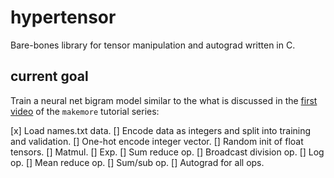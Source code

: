 # hypertensor

Bare-bones library for tensor manipulation and autograd written in C.

## current goal

Train a neural net bigram model similar to the what is discussed in the [first video](https://www.youtube.com/watch?v=PaCmpygFfXo&list=PLAqhIrjkxbuWI23v9cThsA9GvCAUhRvKZ&index=2) of the `makemore` tutorial series:

[x] Load names.txt data.
[] Encode data as integers and split into training and validation.
[] One-hot encode integer vector.
[] Random init of float tensors.
[] Matmul.
[] Exp.
[] Sum reduce op.
[] Broadcast division op.
[] Log op.
[] Mean reduce op.
[] Sum/sub op.
[] Autograd for all ops.


